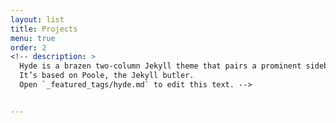 ```yaml
---
layout: list
title: Projects
menu: true
order: 2
<!-- description: >
  Hyde is a brazen two-column Jekyll theme that pairs a prominent sidebar with uncomplicated content.
  It’s based on Poole, the Jekyll butler.
  Open `_featured_tags/hyde.md` to edit this text. -->


---
```

